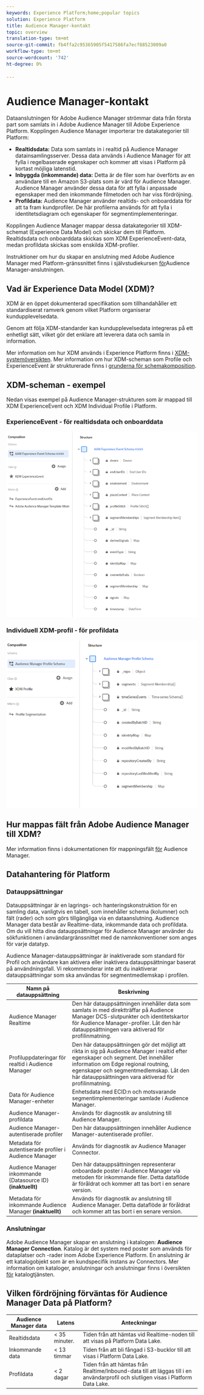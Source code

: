 ```yaml
---
keywords: Experience Platform;home;popular topics
solution: Experience Platform
title: Audience Manager-kontakt
topic: overview
translation-type: tm+mt
source-git-commit: fb4ffa2c95365905f5417586fa7ecf88523009a0
workflow-type: tm+mt
source-wordcount: '742'
ht-degree: 0%

---
```



# Audience Manager-kontakt

Dataanslutningen för Adobe Audience Manager strömmar data från första part som samlats in i Adobe Audience Manager till Adobe Experience Platform. Kopplingen Audience Manager importerar tre datakategorier till Platform:

- **Realtidsdata:** Data som samlats in i realtid på Audience Manager datainsamlingsserver. Dessa data används i Audience Manager för att fylla i regelbaserade egenskaper och kommer att visas i Platform på kortast möjliga latenstid.
- **Inbyggda (inkommande) data:** Detta är de filer som har överförts av en användare till en Amazon S3-plats som är värd för Audience Manager. Audience Manager använder dessa data för att fylla i anpassade egenskaper med den inkommande filmetoden och har viss fördröjning.
- **Profildata:** Audience Manager använder realtids- och onboarddata för att ta fram kundprofiler. De här profilerna används för att fylla i identitetsdiagram och egenskaper för segmentimplementeringar.

Kopplingen Audience Manager mappar dessa datakategorier till XDM-schemat (Experience Data Model) och skickar dem till Platform. Realtidsdata och onboarddata skickas som XDM ExperienceEvent-data, medan profildata skickas som enskilda XDM-profiler.

Instruktioner om hur du skapar en anslutning med Adobe Audience Manager med Platform-gränssnittet finns i självstudiekursen [för](../../tutorials/ui/create/adobe-applications/audience-manager.md)Audience Manager-anslutningen.

## Vad är Experience Data Model (XDM)?

XDM är en öppet dokumenterad specifikation som tillhandahåller ett standardiserat ramverk genom vilket Platform organiserar kundupplevelsedata.

Genom att följa XDM-standarder kan kundupplevelsedata integreras på ett enhetligt sätt, vilket gör det enklare att leverera data och samla in information.

Mer information om hur XDM används i Experience Platform finns i [XDM-systemöversikten](../../../xdm/home.md). Mer information om hur XDM-scheman som Profile och ExperienceEvent är strukturerade finns i [grunderna för schemakomposition](../../../xdm/schema/composition.md).

## XDM-scheman - exempel

Nedan visas exempel på Audience Manager-strukturen som är mappad till XDM ExperienceEvent och XDM Individual Profile i Platform.

### ExperienceEvent - för realtidsdata och onboarddata

![](images/aam-experience-events-for-dcs-and-onboarding-data.png)

### Individuell XDM-profil - för profildata

![](images/aam-profile-xdm-for-profile-data.png)

## Hur mappas fält från Adobe Audience Manager till XDM?

Mer information finns i dokumentationen för mappningsfält [för](./mapping/audience-manager.md) Audience Manager.

## Datahantering för Platform

### Datauppsättningar

Datauppsättningar är en lagrings- och hanteringskonstruktion för en samling data, vanligtvis en tabell, som innehåller schema (kolumner) och fält (rader) och som görs tillgängliga via en dataanslutning. Audience Manager data består av Realtime-data, inkommande data och profildata. Om du vill hitta dina datauppsättningar för Audience Manager använder du sökfunktionen i användargränssnittet med de namnkonventioner som anges för varje datatyp.

Audience Manager-datauppsättningar är inaktiverade som standard för Profil och användare kan aktivera eller inaktivera datauppsättningar baserat på användningsfall. Vi rekommenderar inte att du inaktiverar datauppsättningar som ska användas för segmentmedlemskap i profilen.

| Namn på datauppsättning | Beskrivning |
| ------------ | ----------- |
| Audience Manager Realtime | Den här datauppsättningen innehåller data som samlats in med direktträffar på Audience Manager DCS-slutpunkter och identitetskartor för Audience Manager-profiler. Låt den här datauppsättningen vara aktiverad för profilinmatning. |
| Profiluppdateringar för realtid i Audience Manager | Den här datauppsättningen gör det möjligt att rikta in sig på Audience Manager i realtid efter egenskaper och segment. Det innehåller information om Edge regional routning, egenskaper och segmentmedlemskap. Låt den här datauppsättningen vara aktiverad för profilinmatning. |
| Data för Audience Manager-enheter | Enhetsdata med ECID:n och motsvarande segmentimplementeringar samlade i Audience Manager. |
| Audience Manager-profildata | Används för diagnostik av anslutning till Audience Manager. |
| Audience Manager-autentiserade profiler | Den här datauppsättningen innehåller Audience Manager-autentiserade profiler. |
| Metadata för autentiserade profiler i Audience Manager | Används för diagnostik av Audience Manager Connector. |
| Audience Manager inkommande {Datasource ID} **(inaktuellt)** | Den här datauppsättningen representerar onboardade poster i Audience Manager via metoden för inkommande filer. Detta dataflöde är föråldrat och kommer att tas bort i en senare version. |
| Metadata för inkommande Audience Manager **(inaktuellt)** | Används för diagnostik av anslutning till Audience Manager. Detta dataflöde är föråldrat och kommer att tas bort i en senare version. |

### Anslutningar

Adobe Audience Manager skapar en anslutning i katalogen: **Audience Manager Connection**. Katalog är det system med poster som används för dataplatser och -rader inom Adobe Experience Platform. En anslutning är ett katalogobjekt som är en kundspecifik instans av Connectors. Mer information om kataloger, anslutningar och anslutningar finns i översikten [för](../../../catalog/home.md) katalogtjänsten.

## Vilken fördröjning förväntas för Audience Manager Data på Platform?

| Audience Manager data | Latens | Anteckningar |
| --- | --- | --- |
| Realtidsdata | &lt; 35 minuter. | Tiden från att hämtas vid Realtime-noden till att visas på Platform Data Lake. |
| Inkommande data | &lt; 13 timmar | Tiden från att bli fångad i S3-bucklor till att visas i Platform Data Lake. |
| Profildata | &lt; 2 dagar | Tiden från att hämtas från Realtime/Inbound-data till att läggas till i en användarprofil och slutligen visas i Platform Data Lake. |